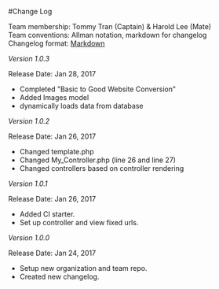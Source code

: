 #Change Log

Team membership: Tommy Tran (Captain) & Harold Lee (Mate)  
Team conventions: Allman notation, markdown for changelog  
Changelog format: [Markdown](https://github.com/adam-p/markdown-here/wiki/Markdown-Cheatsheet) 

*Version 1.0.3*

Release Date: Jan 28, 2017
- Completed "Basic to Good Website Conversion"
- Added Images model 
- dynamically loads data from database

*Version 1.0.2*

Release Date: Jan 26, 2017
- Changed template.php
- Changed My_Controller.php (line 26 and line 27)
- Changed controllers based on controller rendering

*Version 1.0.1*

Release Date: Jan 26, 2017
- Added CI starter.
- Set up controller and view fixed urls.


*Version 1.0.0*

Release Date: Jan 24, 2017
- Setup new organization and team repo.
- Created new changelog.

